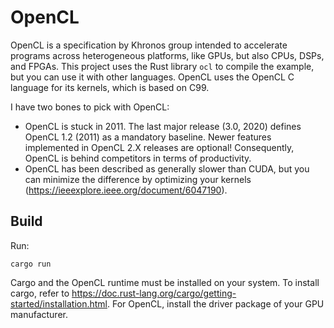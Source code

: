 # OpenCL

OpenCL is a specification by Khronos group intended to accelerate programs across heterogeneous
platforms, like GPUs, but also CPUs, DSPs, and FPGAs. This project uses the Rust library `ocl` to
compile the example, but you can use it with other languages. OpenCL uses the OpenCL C language for
its kernels, which is based on C99.

I have two bones to pick with OpenCL:

- OpenCL is stuck in 2011. The last major release (3.0, 2020) defines OpenCL 1.2 (2011) as a
  mandatory baseline. Newer features implemented in OpenCL 2.X releases are optional! Consequently,
  OpenCL is behind competitors in terms of productivity.
- OpenCL has been described as generally slower than CUDA, but you can minimize the difference by
  optimizing your kernels (https://ieeexplore.ieee.org/document/6047190).


## Build

Run:

```
cargo run
```

Cargo and the OpenCL runtime must be installed on your system. To install cargo, refer to
https://doc.rust-lang.org/cargo/getting-started/installation.html. For OpenCL, install the driver
package of your GPU manufacturer.
